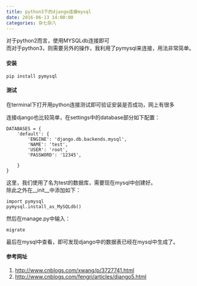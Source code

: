 ```yaml
---
title: python3下的django连接mysql
date: 2016-06-13 14:00:00
categories: 杂七杂八
---
```


对于python2而言，使用MYSQLdb连接即可   
而对于python3，则需要另外的操作，我利用了pymysql来连接，用法非常简单。

#### 安装
```
pip install pymysql
```
#### 测试
在terminal下打开用python连接测试即可验证安装是否成功，网上有很多

连接django也比较简单，在settings中的database部分如下配置：
<!--more-->
```
DATABASES = {
    'default': {
        'ENGINE': 'django.db.backends.mysql',
        'NAME': 'test',
        'USER': 'root',
        'PASSWORD': '12345',

    }
}
```
这里，我们使用了名为test的数据库，需要现在mysql中创建好。   
除此之外在__init__中添加如下：
```
import pymysql
pymysql.install_as_MySQLdb()
```
然后在manage.py中输入：
```
migrate
```
最后在mysql中查看，即可发现django中的数据表已经在mysql中生成了。


#### 参考网址
1. http://www.cnblogs.com/xwang/p/3727741.html
2. http://www.cnblogs.com/fengri/articles/django5.html
